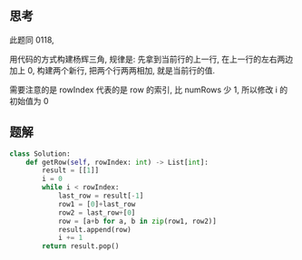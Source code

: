 ## 思考

此题同 0118,

用代码的方式构建杨辉三角, 规律是: 先拿到当前行的上一行, 在上一行的左右两边加上 0, 构建两个新行, 把两个行两两相加, 就是当前行的值.

需要注意的是 rowIndex 代表的是 row 的索引, 比 numRows 少 1, 所以修改 i 的初始值为 0

## 题解

```python
class Solution:
    def getRow(self, rowIndex: int) -> List[int]:
        result = [[1]]
        i = 0
        while i < rowIndex:
            last_row = result[-1]
            row1 = [0]+last_row
            row2 = last_row+[0]
            row = [a+b for a, b in zip(row1, row2)]
            result.append(row)
            i += 1
        return result.pop()
```
